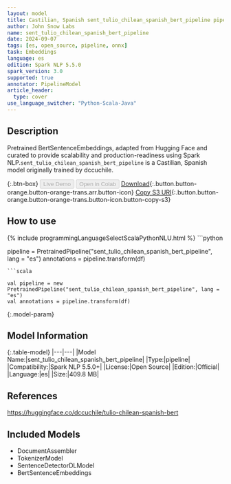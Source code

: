 ```yaml
---
layout: model
title: Castilian, Spanish sent_tulio_chilean_spanish_bert_pipeline pipeline BertSentenceEmbeddings from dccuchile
author: John Snow Labs
name: sent_tulio_chilean_spanish_bert_pipeline
date: 2024-09-07
tags: [es, open_source, pipeline, onnx]
task: Embeddings
language: es
edition: Spark NLP 5.5.0
spark_version: 3.0
supported: true
annotator: PipelineModel
article_header:
  type: cover
use_language_switcher: "Python-Scala-Java"
---
```


## Description

Pretrained BertSentenceEmbeddings, adapted from Hugging Face and curated to provide scalability and production-readiness using Spark NLP.`sent_tulio_chilean_spanish_bert_pipeline` is a Castilian, Spanish model originally trained by dccuchile.

{:.btn-box}
<button class="button button-orange" disabled>Live Demo</button>
<button class="button button-orange" disabled>Open in Colab</button>
[Download](https://s3.amazonaws.com/auxdata.johnsnowlabs.com/public/models/sent_tulio_chilean_spanish_bert_pipeline_es_5.5.0_3.0_1725701030916.zip){:.button.button-orange.button-orange-trans.arr.button-icon}
[Copy S3 URI](s3://auxdata.johnsnowlabs.com/public/models/sent_tulio_chilean_spanish_bert_pipeline_es_5.5.0_3.0_1725701030916.zip){:.button.button-orange.button-orange-trans.button-icon.button-copy-s3}

## How to use



<div class="tabs-box" markdown="1">
{% include programmingLanguageSelectScalaPythonNLU.html %}
```python

pipeline = PretrainedPipeline("sent_tulio_chilean_spanish_bert_pipeline", lang = "es")
annotations =  pipeline.transform(df)   

```
```scala

val pipeline = new PretrainedPipeline("sent_tulio_chilean_spanish_bert_pipeline", lang = "es")
val annotations = pipeline.transform(df)

```
</div>

{:.model-param}
## Model Information

{:.table-model}
|---|---|
|Model Name:|sent_tulio_chilean_spanish_bert_pipeline|
|Type:|pipeline|
|Compatibility:|Spark NLP 5.5.0+|
|License:|Open Source|
|Edition:|Official|
|Language:|es|
|Size:|409.8 MB|

## References

https://huggingface.co/dccuchile/tulio-chilean-spanish-bert

## Included Models

- DocumentAssembler
- TokenizerModel
- SentenceDetectorDLModel
- BertSentenceEmbeddings